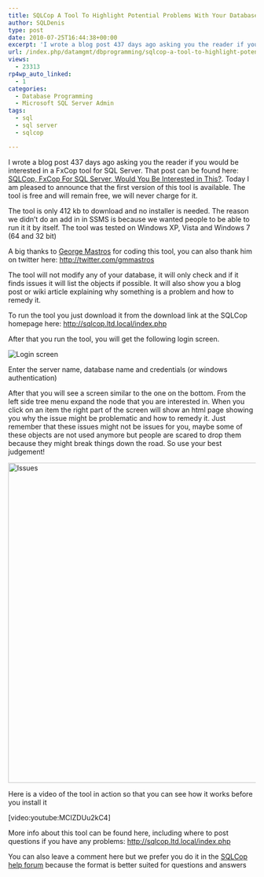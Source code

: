 ```yaml
---
title: SQLCop A Tool To Highlight Potential Problems With Your Database
author: SQLDenis
type: post
date: 2010-07-25T16:44:38+00:00
excerpt: 'I wrote a blog post 437 days ago asking you the reader if you would be interested in a FxCop tool for SQL Server. That post can be found here: SQLCop, FxCop For SQL Server, Would You Be Interested in This?. Today I am pleased to announce that the first&hellip;'
url: /index.php/datamgmt/dbprogramming/sqlcop-a-tool-to-highlight-potential-pro/
views:
  - 23313
rp4wp_auto_linked:
  - 1
categories:
  - Database Programming
  - Microsoft SQL Server Admin
tags:
  - sql
  - sql server
  - sqlcop

---
```

I wrote a blog post 437 days ago asking you the reader if you would be interested in a FxCop tool for SQL Server. That post can be found here: [SQLCop, FxCop For SQL Server, Would You Be Interested in This?][1]. Today I am pleased to announce that the first version of this tool is available. The tool is free and will remain free, we will never charge for it.

The tool is only 412 kb to download and no installer is needed. The reason we didn&#8217;t do an add in in SSMS is because we wanted people to be able to run it it by itself. The tool was tested on Windows XP, Vista and Windows 7 (64 and 32 bit)

A big thanks to [George Mastros][2] for coding this tool, you can also thank him on twitter here: http://twitter.com/gmmastros

The tool will not modify any of your database, it will only check and if it finds issues it will list the objects if possible. It will also show you a blog post or wiki article explaining why something is a problem and how to remedy it.

To run the tool you just download it from the download link at the SQLCop homepage here: http://sqlcop.ltd.local/index.php

After that you run the tool, you will get the following login screen.

![Login screen][3]

Enter the server name, database name and credentials (or windows authentication)

After that you will see a screen similar to the one on the bottom. From the left side tree menu expand the node that you are interested in. When you click on an item the right part of the screen will show an html page showing you why the issue might be problematic and how to remedy it. Just remember that these issues might not be issues for you, maybe some of these objects are not used anymore but people are scared to drop them because they might break things down the road. So use your best judgement!

<img src="http://sqlcop.ltd.local/screenshots/sqlcop4.png" alt="Issues" title="Issues" width="650" />

Here is a video of the tool in action so that you can see how it works before you install it
  
[video:youtube:MCIZDUu2kC4]

More info about this tool can be found here, including where to post questions if you have any problems: http://sqlcop.ltd.local/index.php

You can also leave a comment here but we prefer you do it in the [SQLCop help forum][4] because the format is better suited for questions and answers

 [1]: /index.php/DataMgmt/DataDesign/sqlcop-fxcop-for-sql-server-would-you-be
 [2]: /index.php/All/?disp=authdir&author=10
 [3]: http://sqlcop.ltd.local/screenshots/sqlcop1.png "Login screen"
 [4]: http://forum.lessthandot.com/viewforum.php?f=145